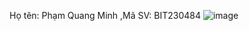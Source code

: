 Họ tên: Phạm Quang Minh
,Mã SV: BIT230484
![image](https://github.com/user-attachments/assets/d2520370-9b4c-45ef-88d8-e002d5b2a44d)
